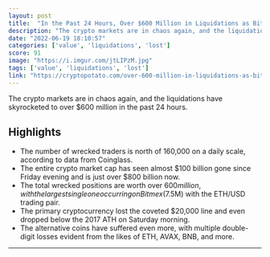 ```yaml
---
layout: post
title:  "In the Past 24 Hours, Over $600 Million in Liquidations as Bitcoin Dipped to $17.5K"
description: "The crypto markets are in chaos again, and the liquidations have skyrocketed to over $600 million in the past 24 hours."
date: "2022-06-19 18:10:57"
categories: ['value', 'liquidations', 'lost']
score: 91
image: "https://i.imgur.com/jtLIPzM.jpg"
tags: ['value', 'liquidations', 'lost']
link: "https://cryptopotato.com/over-600-million-in-liquidations-as-bitcoin-dumped-to-17-5k/"
---
```


The crypto markets are in chaos again, and the liquidations have skyrocketed to over $600 million in the past 24 hours.

## Highlights

- The number of wrecked traders is north of 160,000 on a daily scale, according to data from Coinglass.
- The entire crypto market cap has seen almost $100 billion gone since Friday evening and is just over $800 billion now.
- The total wrecked positions are worth over $600 million, with the largest single one occurring on Bitmex ($7.5M) with the ETH/USD trading pair.
- The primary cryptocurrency lost the coveted $20,000 line and even dropped below the 2017 ATH on Saturday morning.
- The alternative coins have suffered even more, with multiple double-digit losses evident from the likes of ETH, AVAX, BNB, and more.

---
